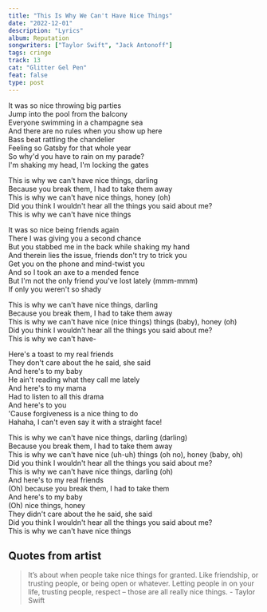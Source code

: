 ```yaml
---
title: "This Is Why We Can't Have Nice Things"
date: "2022-12-01"
description: "Lyrics"
album: Reputation
songwriters: ["Taylor Swift", "Jack Antonoff"]
tags: cringe
track: 13
cat: "Glitter Gel Pen"
feat: false
type: post
---
```


<p className="verse-one">
It was so nice throwing big parties <br />
Jump into the pool from the balcony <br />
Everyone swimming in a champagne sea <br />
And there are no rules when you show up here <br />
Bass beat rattling the chandelier <br />
Feeling so Gatsby for that whole year <br />
So why'd you have to rain on my parade? <br />
I'm shaking my head, I'm locking the gates <br />
</p>
<p className="chorus">
This is why we can't have nice things, darling <br />
Because you break them, I had to take them away <br />
This is why we can't have nice things, honey (oh) <br />
Did you think I wouldn't hear all the things you said about me? <br />
This is why we can't have nice things <br />
</p>
<p className="verse-two">
It was so nice being friends again <br />
There I was giving you a second chance <br />
But you stabbed me in the back while shaking my hand <br />
And therein lies the issue, friends don't try to trick you <br />
Get you on the phone and mind-twist you <br />
And so I took an axe to a mended fence <br />
But I'm not the only friend you've lost lately (mmm-mmm) <br />
If only you weren't so shady <br />
</p>
<p className="chorus">
This is why we can't have nice things, darling <br />
Because you break them, I had to take them away <br />
This is why we can't have nice (nice things) things (baby), honey (oh) <br />
Did you think I wouldn't hear all the things you said about me? <br />
This is why we can't have- <br />
</p>
<p className="bridge">
Here's a toast to my real friends <br />
They don't care about the he said, she said <br />
And here's to my baby <br />
He ain't reading what they call me lately <br />
And here's to my mama <br />
Had to listen to all this drama <br />
And here's to you <br />
'Cause forgiveness is a nice thing to do <br />
Hahaha, I can't even say it with a straight face! <br />
</p>
<p className="chorus">
This is why we can't have nice things, darling (darling) <br />
Because you break them, I had to take them away <br />
This is why we can't have nice (uh-uh) things (oh no), honey (baby, oh) <br />
Did you think I wouldn't hear all the things you said about me? <br />
This is why we can't have nice things, darling (oh) <br />
And here's to my real friends <br />
(Oh) because you break them, I had to take them <br />
And here's to my baby <br />
(Oh) nice things, honey <br />
They didn't care about the he said, she said <br />
Did you think I wouldn't hear all the things you said about me? <br />
This is why we can't have nice things <br />
</p>

## Quotes from artist

<blockquote>
It’s about when people take nice things for granted. Like friendship, or trusting people, or being open or whatever. Letting people in on your life, trusting people, respect – those are all really nice things. - Taylor Swift
</blockquote>
